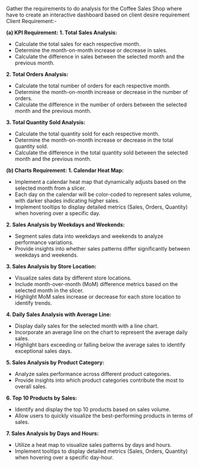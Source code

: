 Gather the requirements to do analysis for the Coffee Sales Shop where have to create an interactive dashboard based on client desire requirement
Client Requirement:- 

**(a) KPI Requirement:**
**1. Total Sales Analysis:**
- Calculate the total sales for each respective month.
- Determine the month-on-month increase or decrease in sales.
- Calculate the difference in sales between the selected month and the previous month.

**2. Total Orders Analysis:**
- Calculate the total number of orders for each respective month.
- Determine the month-on-month increase or decrease in the number of orders.
- Calculate the difference in the number of orders between the selected month and the previous month.

**3. Total Quantity Sold Analysis:**
- Calculate the total quantity sold for each respective month.
- Determine the month-on-month increase or decrease in the total quantity sold.
- Calculate the difference in the total quantity sold between the selected month and the previous month.

**(b) Charts Requirement:**
**1. Calendar Heat Map:**
- Implement a calendar heat map that dynamically adjusts based on the selected month from a slicer.
- Each day on the calendar will be color-coded to represent sales volume, with darker shades indicating higher sales.
- Implement tooltips to display detailed metrics (Sales, Orders, Quantity) when hovering over a specific day.

**2. Sales Analysis by Weekdays and Weekends:**
- Segment sales data into weekdays and weekends to analyze performance variations.
- Provide insights into whether sales patterns differ significantly between weekdays and weekends.

**3. Sales Analysis by Store Location:**
- Visualize sales data by different store locations.
- Include month-over-month (MoM) difference metrics based on the selected month in the slicer.
- Highlight MoM sales increase or decrease for each store location to identify trends.

**4. Daily Sales Analysis with Average Line:**
- Display daily sales for the selected month with a line chart.
- Incorporate an average line on the chart to represent the average daily sales.
- Highlight bars exceeding or falling below the average sales to identify exceptional sales days.

**5. Sales Analysis by Product Category:**
- Analyze sales performance across different product categories.
- Provide insights into which product categories contribute the most to overall sales.

**6. Top 10 Products by Sales:**
- Identify and display the top 10 products based on sales volume.
- Allow users to quickly visualize the best-performing products in terms of sales.

**7. Sales Analysis by Days and Hours:**
- Utilize a heat map to visualize sales patterns by days and hours.
- Implement tooltips to display detailed metrics (Sales, Orders, Quantity) when hovering over a specific day-hour.

